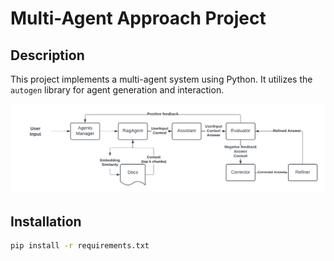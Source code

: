 # Multi-Agent Approach Project

## Description
This project implements a multi-agent system using Python. It utilizes the `autogen` library for agent generation and interaction.

![alt text](https://github.com/mimmol99/MultiAgents/blob/main/MultiAgents_diagram.png?raw=true)

## Installation
```bash
pip install -r requirements.txt

